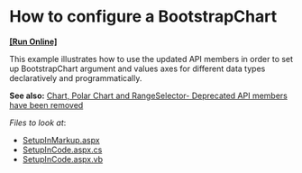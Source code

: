 # How to configure a BootstrapChart
<!-- run online -->
**[[Run Online]](https://codecentral.devexpress.com/311774688/)**
<!-- run online end -->

This example illustrates how to use the updated API members in order to set up BootstrapChart argument and values axes for different data types declaratively and programmatically.

**See also:**
[Chart, Polar Chart and RangeSelector- Deprecated API members have been removed](https://supportcenter.devexpress.com/internal/ticket/details/T928045)

<!-- default file list -->
*Files to look at*:

* [SetupInMarkup.aspx](./CS/ChartApi/SetupInMarkup.aspx)
* [SetupInCode.aspx.cs](./CS/ChartApi/SetupInCode.aspx.cs)
* [SetupInCode.aspx.vb](./VB/ChartApi/SetupInCode.aspx.vb)
<!-- default file list end -->
